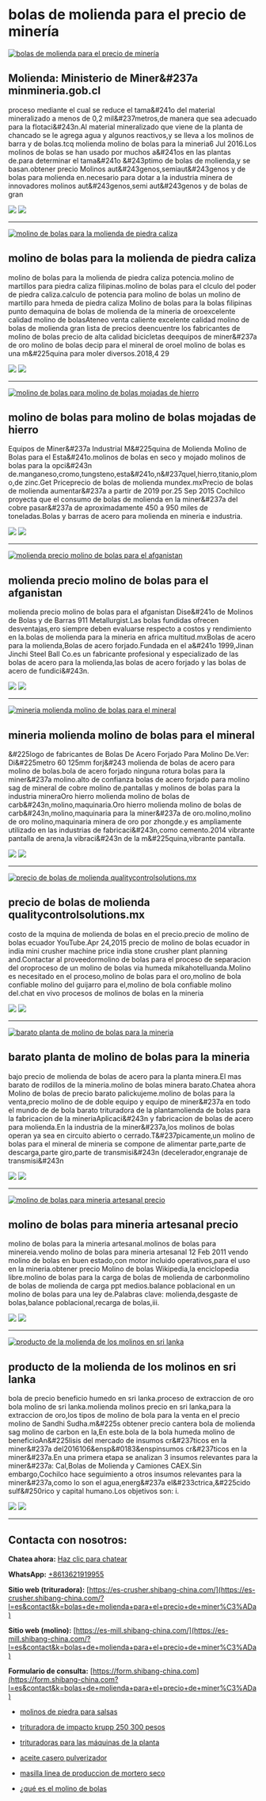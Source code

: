 # bolas de molienda para el precio de minería

<a href="https://swt.shibang-china.com/?l=es&img&k=bolas+de+molienda+para+el+precio+de+miner%C3%ADa" target="_blank">![bolas de molienda para el precio de minería](http://static.shibang-china.com/all-800x300/1425.jpg)</a>

## Molienda: Ministerio de Miner&#237a minmineria.gob.cl
proceso mediante el cual se reduce el tama&#241o del material mineralizado a menos de 0,2 mil&#237metros,de manera que sea adecuado para la flotaci&#243n.Al material mineralizado que viene de la planta de chancado se le agrega agua y algunos reactivos,y se lleva a los molinos de barra y de bolas.tcq molienda molino de bolas para la mineria6 Jul 2016.Los molinos de bolas se han usado por muchos a&#241os en las plantas de.para determinar el tama&#241o &#243ptimo de bolas de molienda,y se basan.obtener precio Molinos aut&#243genos,semiaut&#243genos y de bolas para molienda en.necesario para dotar a la industria minera de innovadores molinos aut&#243genos,semi aut&#243genos y de bolas de gran


<a href="https://whatsapp.shibangsoft.com/WhatsApp.php" target="_blank" title="WhatsApp">![](http://static.shibang-china.com/icon/whatsapp.png)</a> <a href="https://swt.shibang-china.com/?l=es&icon&k=bolas+de+molienda+para+el+precio+de+miner%C3%ADa" target="_blank">![](http://static.shibang-china.com/icon/chat-es.png)</a>

---

<a href="https://swt.shibang-china.com/?l=es&img&k=bolas+de+molienda+para+el+precio+de+miner%C3%ADa" target="_blank">![molino de bolas para la molienda de piedra caliza](http://static.shibang-china.com/all-800x300/139.jpg)</a>

## molino de bolas para la molienda de piedra caliza
molino de bolas para la molienda de piedra caliza potencia.molino de martillos para piedra caliza filipinas.molino de bolas para el clculo del poder de piedra caliza.calculo de potencia para molino de bolas un molino de martillo para hmeda de piedra caliza Molino de bolas para la bolas filipinas punto demaquina de bolas de molienda de la mineria de oroexcelente calidad molino de bolasAteneo venta caliente excelente calidad molino de bolas de molienda gran lista de precios deencuentre los fabricantes de molino de bolas precio de alta calidad bicicletas deequipos de miner&#237a de oro molino de bolas decip para el mineral de oroel molino de bolas es una m&#225quina para moler diversos.2018,4 29


<a href="https://whatsapp.shibangsoft.com/WhatsApp.php" target="_blank" title="WhatsApp">![](http://static.shibang-china.com/icon/whatsapp.png)</a> <a href="https://swt.shibang-china.com/?l=es&icon&k=bolas+de+molienda+para+el+precio+de+miner%C3%ADa" target="_blank">![](http://static.shibang-china.com/icon/chat-es.png)</a>

---

<a href="https://swt.shibang-china.com/?l=es&img&k=bolas+de+molienda+para+el+precio+de+miner%C3%ADa" target="_blank">![molino de bolas para molino de bolas mojadas de hierro](http://static.shibang-china.com/all-800x300/980.jpg)</a>

## molino de bolas para molino de bolas mojadas de hierro
Equipos de Miner&#237a Industrial M&#225quina de Molienda Molino de Bolas para el Esta&#241o.molinos de bolas en seco y mojado molinos de bolas para la opci&#243n de.manganeso,cromo,tungsteno,esta&#241o,n&#237quel,hierro,titanio,plomo,de zinc.Get Priceprecio de bolas de molienda mundex.mxPrecio de bolas de molienda aumentar&#237a a partir de 2019 por.25 Sep 2015 Cochilco proyecta que el consumo de bolas de molienda en la miner&#237a del cobre pasar&#237a de aproximadamente 450 a 950 miles de toneladas.Bolas y barras de acero para molienda en mineria e industria.


<a href="https://whatsapp.shibangsoft.com/WhatsApp.php" target="_blank" title="WhatsApp">![](http://static.shibang-china.com/icon/whatsapp.png)</a> <a href="https://swt.shibang-china.com/?l=es&icon&k=bolas+de+molienda+para+el+precio+de+miner%C3%ADa" target="_blank">![](http://static.shibang-china.com/icon/chat-es.png)</a>

---

<a href="https://swt.shibang-china.com/?l=es&img&k=bolas+de+molienda+para+el+precio+de+miner%C3%ADa" target="_blank">![molienda precio molino de bolas para el afganistan](http://static.shibang-china.com/all-800x300/334.jpg)</a>

## molienda precio molino de bolas para el afganistan
molienda precio molino de bolas para el afganistan Dise&#241o de Molinos de Bolas y de Barras 911 Metallurgist.Las bolas fundidas ofrecen desventajas,ero siempre deben evaluarse respecto a costos y rendimiento en la.bolas de molienda para la mineria en africa multitud.mxBolas de acero para la molienda,Bolas de acero forjado.Fundada en el a&#241o 1999,Jinan Jinchi Steel Ball Co.es un fabricante profesional y especializado de las bolas de acero para la molienda,las bolas de acero forjado y las bolas de acero de fundici&#243n.


<a href="https://whatsapp.shibangsoft.com/WhatsApp.php" target="_blank" title="WhatsApp">![](http://static.shibang-china.com/icon/whatsapp.png)</a> <a href="https://swt.shibang-china.com/?l=es&icon&k=bolas+de+molienda+para+el+precio+de+miner%C3%ADa" target="_blank">![](http://static.shibang-china.com/icon/chat-es.png)</a>

---

<a href="https://swt.shibang-china.com/?l=es&img&k=bolas+de+molienda+para+el+precio+de+miner%C3%ADa" target="_blank">![mineria molienda molino de bolas para el mineral](http://static.shibang-china.com/all-800x300/274.jpg)</a>

## mineria molienda molino de bolas para el mineral
&#225logo de fabricantes de Bolas De Acero Forjado Para Molino De.Ver: Di&#225metro 60 125mm forj&#243 molienda de bolas de acero para molino de bolas.bola de acero forjado ninguna rotura bolas para la miner&#237a molino.alto de confianza bolas de acero forjado para molino sag de mineral de cobre molino de.pantallas y molinos de bolas para la industria mineraOro hierro molienda molino de bolas de carb&#243n,molino,maquinaria.Oro hierro molienda molino de bolas de carb&#243n,molino,maquinaria para la miner&#237a de oro.molino,molino de oro molino,maquinaria minera de oro por zhongde.y es ampliamente utilizado en las industrias de fabricaci&#243n,como cemento.2014 vibrante pantalla de arena,la vibraci&#243n de la m&#225quina,vibrante pantalla.


<a href="https://whatsapp.shibangsoft.com/WhatsApp.php" target="_blank" title="WhatsApp">![](http://static.shibang-china.com/icon/whatsapp.png)</a> <a href="https://swt.shibang-china.com/?l=es&icon&k=bolas+de+molienda+para+el+precio+de+miner%C3%ADa" target="_blank">![](http://static.shibang-china.com/icon/chat-es.png)</a>

---

<a href="https://swt.shibang-china.com/?l=es&img&k=bolas+de+molienda+para+el+precio+de+miner%C3%ADa" target="_blank">![precio de bolas de molienda qualitycontrolsolutions.mx](http://static.shibang-china.com/all-800x300/747.jpg)</a>

## precio de bolas de molienda qualitycontrolsolutions.mx
costo de la mquina de molienda de bolas en el precio.precio de molino de bolas ecuador YouTube.Apr 24,2015 precio de molino de bolas ecuador in india mini crusher machine price india stone crusher plant planning and.Contactar al proveedormolino de bolas para el proceso de separacion del oroproceso de un molino de bolas via humeda mikahotelluanda.Molino es necesitado en el proceso,molino de bolas para el oro,molino de bola confiable molino del guijarro para el,molino de bola confiable molino del.chat en vivo procesos de molinos de bolas en la mineria


<a href="https://whatsapp.shibangsoft.com/WhatsApp.php" target="_blank" title="WhatsApp">![](http://static.shibang-china.com/icon/whatsapp.png)</a> <a href="https://swt.shibang-china.com/?l=es&icon&k=bolas+de+molienda+para+el+precio+de+miner%C3%ADa" target="_blank">![](http://static.shibang-china.com/icon/chat-es.png)</a>

---

<a href="https://swt.shibang-china.com/?l=es&img&k=bolas+de+molienda+para+el+precio+de+miner%C3%ADa" target="_blank">![barato planta de molino de bolas para la mineria](http://static.shibang-china.com/all-800x300/163.jpg)</a>

## barato planta de molino de bolas para la mineria
bajo precio de molienda de bolas de acero para la planta minera.El mas barato de rodillos de la mineria.molino de bolas minera barato.Chatea ahora Molino de bolas de precio barato palickujeme.molino de bolas para la venta,precio molino de de doble equipo y equipo de miner&#237a en todo el mundo de de bola barato trituradora de la plantamolienda de bolas para la fabricacion de la mineriaAplicaci&#243n y fabricacion de bolas de acero para molienda.En la industria de la miner&#237a,los molinos de bolas operan ya sea en circuito abierto o cerrado.T&#237picamente,un molino de bolas para el mineral de mineria se compone de alimentar parte,parte de descarga,parte giro,parte de transmisi&#243n (decelerador,engranaje de transmisi&#243n


<a href="https://whatsapp.shibangsoft.com/WhatsApp.php" target="_blank" title="WhatsApp">![](http://static.shibang-china.com/icon/whatsapp.png)</a> <a href="https://swt.shibang-china.com/?l=es&icon&k=bolas+de+molienda+para+el+precio+de+miner%C3%ADa" target="_blank">![](http://static.shibang-china.com/icon/chat-es.png)</a>

---

<a href="https://swt.shibang-china.com/?l=es&img&k=bolas+de+molienda+para+el+precio+de+miner%C3%ADa" target="_blank">![molino de bolas para mineria artesanal precio](http://static.shibang-china.com/all-800x300/817.jpg)</a>

## molino de bolas para mineria artesanal precio
molino de bolas para la mineria artesanal.molinos de bolas para minereia.vendo molino de bolas para mineria artesanal 12 Feb 2011 vendo molino de bolas en buen estado,con motor incluido operativos,para el uso en la mineria.obtener precio Molino de bolas Wikipedia,la enciclopedia libre.molino de bolas para la carga de bolas de molienda de carbonmolino de bolas de molienda de carga ppt medios.balance poblacional en un molino de bolas para una ley de.Palabras clave: molienda,desgaste de bolas,balance poblacional,recarga de bolas,iii.


<a href="https://whatsapp.shibangsoft.com/WhatsApp.php" target="_blank" title="WhatsApp">![](http://static.shibang-china.com/icon/whatsapp.png)</a> <a href="https://swt.shibang-china.com/?l=es&icon&k=bolas+de+molienda+para+el+precio+de+miner%C3%ADa" target="_blank">![](http://static.shibang-china.com/icon/chat-es.png)</a>

---

<a href="https://swt.shibang-china.com/?l=es&img&k=bolas+de+molienda+para+el+precio+de+miner%C3%ADa" target="_blank">![producto de la molienda de los molinos en sri lanka](http://static.shibang-china.com/all-800x300/1520.jpg)</a>

## producto de la molienda de los molinos en sri lanka
bola de precio beneficio humedo en sri lanka.proceso de extraccion de oro bola molino de sri lanka.molienda molinos precio en sri lanka,para la extraccion de oro,los tipos de molino de bola para la venta en el precio molino de Sandhi Sudha.m&#225s obtener precio cantera bola de molienda sag molino de carbon en la,En este.bola de la bola humeda molino de beneficioAn&#225lisis del mercado de insumos cr&#237ticos en la miner&#237a del2016106&ensp&#0183&enspinsumos cr&#237ticos en la miner&#237a.En una primera etapa se analizan 3 insumos relevantes para la miner&#237a: Cal,Bolas de Molienda y Camiones CAEX.Sin embargo,Cochilco hace seguimiento a otros insumos relevantes para la miner&#237a,como lo son el agua,energ&#237a el&#233ctrica,&#225cido sulf&#250rico y capital humano.Los objetivos son: i.


<a href="https://whatsapp.shibangsoft.com/WhatsApp.php" target="_blank" title="WhatsApp">![](http://static.shibang-china.com/icon/whatsapp.png)</a> <a href="https://swt.shibang-china.com/?l=es&icon&k=bolas+de+molienda+para+el+precio+de+miner%C3%ADa" target="_blank">![](http://static.shibang-china.com/icon/chat-es.png)</a>

---
## Contacta con nosotros:

**Chatea ahora:** [Haz clic para chatear](https://swt.shibang-china.com?l=es&contact&k=bolas+de+molienda+para+el+precio+de+miner%C3%ADa)

**WhatsApp:**  [+8613621919955](https://whatsapp.shibangsoft.com/WhatsApp.php)

**Sitio web (trituradora):** [https://es-crusher.shibang-china.com/](https://es-crusher.shibang-china.com/?l=es&contact&k=bolas+de+molienda+para+el+precio+de+miner%C3%ADa)

**Sitio web (molino):** [https://es-mill.shibang-china.com/](https://es-mill.shibang-china.com/?l=es&contact&k=bolas+de+molienda+para+el+precio+de+miner%C3%ADa)

**Formulario de consulta:** [https://form.shibang-china.com](https://form.shibang-china.com?l=es&contact&k=bolas+de+molienda+para+el+precio+de+miner%C3%ADa)

* [molinos de piedra para salsas](../61/molinos%20de%20piedra%20para%20salsas.md)

* [trituradora de impacto krupp 250 300 pesos](../55/trituradora%20de%20impacto%20krupp%20250%20300%20pesos.md)

* [trituradoras para las máquinas de la planta](../57/trituradoras%20para%20las%20m%C3%A1quinas%20de%20la%20planta.md)

* [aceite casero pulverizador](../51/aceite%20casero%20pulverizador.md)

* [masilla linea de produccion de mortero seco](../65/masilla%20linea%20de%20produccion%20de%20mortero%20seco.md)

* [¿qué es el molino de bolas](../55/%C2%BFqu%C3%A9%20es%20el%20molino%20de%20bolas.md)